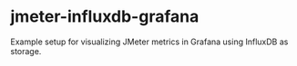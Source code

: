 # jmeter-influxdb-grafana
Example setup for visualizing JMeter metrics in Grafana using InfluxDB as storage.
